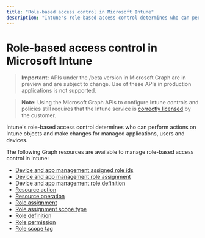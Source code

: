 ---title: "Role-based access control in Microsoft Intune"description: "Intune's role-based access control determines who can perform actions on Intune objects and make changes for managed applications, users and devices.   "---# Role-based access control in Microsoft Intune> **Important:** APIs under the /beta version in Microsoft Graph are in preview and are subject to change. Use of these APIs in production applications is not supported.> **Note:** Using the Microsoft Graph APIs to configure Intune controls and policies still requires that the Intune service is [correctly licensed](https://www.microsoft.com/en-us/cloud-platform/microsoft-intune-pricing) by the customer.Intune's role-based access control determines who can perform actions on Intune objects and make changes for managed applications, users and devices.   The following Graph resources are available to manage role-based access control in Intune:- [Device and app management assigned role ids](intune-rbac-deviceandappmanagementassignedroleids.md)- [Device and app management role assignment](intune-rbac-deviceandappmanagementroleassignment.md)- [Device and app management role definition](intune-rbac-deviceandappmanagementroledefinition.md)- [Resource action](intune-rbac-resourceaction.md)- [Resource operation](intune-rbac-resourceoperation.md)- [Role assignment](intune-rbac-roleassignment.md)- [Role assignment scope type](intune-rbac-roleassignmentscopetype.md)- [Role definition](intune-rbac-roledefinition.md)- [Role permission](intune-rbac-rolepermission.md)- [Role scope tag](intune-rbac-rolescopetag.md)